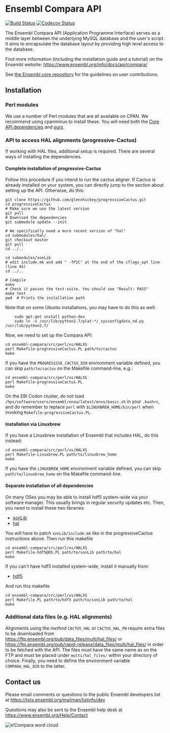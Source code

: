 # Ensembl Compara API

[![Build Status](https://travis-ci.org/Ensembl/ensembl-compara.svg?branch=release/114)](https://travis-ci.org/Ensembl/ensembl-compara)
[![Codecov Status](https://codecov.io/gh/ensembl/ensembl-compara/branch/release/114/graph/badge.svg)](https://codecov.io/github/Ensembl/ensembl-compara)

The Ensembl Compara API (Application Programme Interface) serves as a
middle layer between the underlying MySQL database and the user's script.
It aims to encapsulate the database layout by providing high level access
to the database.

Find more information (including the installation guide and a tutorial) on
the Ensembl website: <https://www.ensembl.org/info/docs/api/compara/>

See [the Ensembl core repository](https://github.com/Ensembl/ensembl/blob/release/114/CONTRIBUTING.md)
for the guidelines on user contributions.

## Installation

### Perl modules

We use a number of Perl modules that are all available on CPAN. We recommend using cpanminus to install these.
You will need both the [Core API
dependencies](https://github.com/Ensembl/ensembl/blob/release/114/cpanfile) and
[ours](cpanfile).

### API to access HAL alignments (progressive-Cactus)

If working with HAL files, additional setup is required. There are several ways
of installing the dependencies.

#### Complete installation of progressive-Cactus

Follow this procedure if you intend to run the cactus aligner. If Cactus is
already installed on your system, you can directly jump to the section
about setting up the API. Otherwise, do this:

	git clone https://github.com/glennhickey/progressiveCactus.git
	cd progressiveCactus
	# Make sure we use the latest version
	git pull
	# Download the dependencies
	git submodule update --init
	
	# We specifically need a more recent version of "hal"
	cd submodules/hal/
	git checkout master
	git pull
	cd ../..
	
	cd submodules/sonLib
	# edit include.mk and add " -fPIC" at the end of the cflags_opt line (line 44)
	cd ../..
	
	# Compile
	make
	# Check it passes the test-suite. You should see "Result: PASS"
	make test
	pwd  # Prints the installation path

Note that on some Ubuntu installations, you may have to do this as well:

        sudo apt-get install python-dev
        sudo ln -s /usr/lib/python2.7/plat-*/_sysconfigdata_nd.py /usr/lib/python2.7/

Now, we need to set up the Compara API:

	cd ensembl-compara/src/perl/xs/HALXS
	perl Makefile-progressiveCactus.PL path/to/cactus
	make

If you have the `PROGRESSIVE_CACTUS_DIR` environment variable defined, you
can skip `path/to/cactus` on the Makefile command-line, e.g.:

	cd ensembl-compara/src/perl/xs/HALXS
	perl Makefile-progressiveCactus.PL
	make

On the EBI Codon cluster, *do not* load
`/hps/software/users/ensembl/ensw/latest/envs/basic.sh` in your `.bashrc`, and do remember to replace
`perl` with `$LINUXBREW_HOME/bin/perl` when invoking
`Makefile-progressiveCactus.PL`.

#### Installation via Linuxbrew

If you have a Linuxbrew installation of Ensembl that includes HAL, do this
instead:

	cd ensembl-compara/src/perl/xs/HALXS
	perl Makefile-Linuxbrew.PL path/to/linuxbrew_home
	make

If you have the `LINUXBREW_HOME` environment variable defined, you can skip
`path/to/linuxbrew_home` on the Makefile command-line.

#### Separate installation of all dependencies

On many OSes you may be able to install hdf5 system-wide via your software
manager. This usually brings in regular security updates etc. Then, you
need to install these two libraries:

* [sonLib](https://github.com/benedictpaten/sonLib)
* [hal](https://github.com/ComparativeGenomicsToolkit/hal)

You will have to patch `sonLib/include.mk` like in the progressiveCactus
instructions above. Then run this makefile

	cd ensembl-compara/src/perl/xs/HALXS
	perl Makefile-hdf5@OS.PL path/to/sonLib path/to/hal
	make

If you can't have hdf5 installed system-wide, install it manually from:

* [hdf5](https://support.hdfgroup.org/HDF5/)

And run this makefile

	cd ensembl-compara/src/perl/xs/HALXS
	perl Makefile.PL path/to/hdf5 path/to/sonLib path/to/hal
	make

### Additional data files (e.g. HAL alignments)

Alignments using the _method_ `CACTUS_HAL` or `CACTUS_HAL_PW` require extra
files to be downloaded from
<https://ftp.ensembl.org/pub/data_files/multi/hal_files/> or
<https://ftp.ensembl.org/pub/rapid-release/data_files/multi/hal_files/> in order to be fetched with the
API. The files must have the same name as on the FTP and must be placed
under `multi/hal_files/` within your directory of choice.
Finally, you need to define the environment variable `COMPARA_HAL_DIR` to
the latter.

## Contact us

Please email comments or questions to the public Ensembl developers list at
<https://lists.ensembl.org/mailman/listinfo/dev>

Questions may also be sent to the Ensembl help desk at
<https://www.ensembl.org/Help/Contact>

![e!Compara word cloud](docs/ebang-wordcloud.png)
